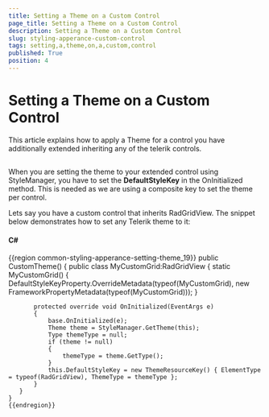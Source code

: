 ```yaml
---
title: Setting a Theme on a Custom Control
page_title: Setting a Theme on a Custom Control
description: Setting a Theme on a Custom Control
slug: styling-apperance-custom-control
tags: setting,a,theme,on,a,custom,control
published: True
position: 4
---
```


# Setting a Theme on a Custom Control



This article explains how to apply a Theme for a control you have additionally extended inheriting any of the telerik controls.

## 

When you are setting the theme to your extended control using StyleManager, you have to set the __DefaultStyleKey__ in the OnInitialized method. This is needed as we are using a composite key to set the theme per control.
        

Lets say you have a custom control that inherits RadGridView. The snippet below demonstrates how to set any Telerik theme to it:
        

#### __C#__

{{region common-styling-apperance-setting-theme_19}}
	public CustomTheme()
	{
	   public class MyCustomGrid:RadGridView
	   {
	       static MyCustomGrid()
	       {
	           DefaultStyleKeyProperty.OverrideMetadata(typeof(MyCustomGrid), new FrameworkPropertyMetadata(typeof(MyCustomGrid)));
	       }
	 
	       protected override void OnInitialized(EventArgs e)
	       {
	           base.OnInitialized(e);
	           Theme theme = StyleManager.GetTheme(this);
	           Type themeType = null;
	           if (theme != null)
	           {
	               themeType = theme.GetType();
	           }
	           this.DefaultStyleKey = new ThemeResourceKey() { ElementType = typeof(RadGridView), ThemeType = themeType };
	       }
	   }
	}
	{{endregion}}


